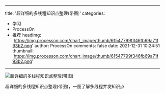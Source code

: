 
---
title: '超详细的多线程知识点整理(带图)'
categories: 
 - 学习
 - ProcessOn
 - 推荐
headimg: 'https://img.processon.com/chart_image/thumb/61547799f346fb69a71f93b2.png'
author: ProcessOn
comments: false
date: 2021-12-31 10:24:51
thumbnail: 'https://img.processon.com/chart_image/thumb/61547799f346fb69a71f93b2.png'
---

<div>   
<img class="thumb" alt="超详细的多线程知识点整理(带图)" src="https://img.processon.com/chart_image/thumb/61547799f346fb69a71f93b2.png" referrerpolicy="no-referrer">
<p>超详细的多线程知识点整理(带图)，一图了解多线程并发知识点</p>  
</div>
            